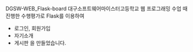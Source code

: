 DGSW-WEB_Flask-board
대구소프트웨어마이스터고등학교 웹 프로그래밍 수업 때 진행한 수행평가로 Flask를 이용하여
- 로그인, 회원가입
- 자기소개
- 게시판
을 만들었습니다.

